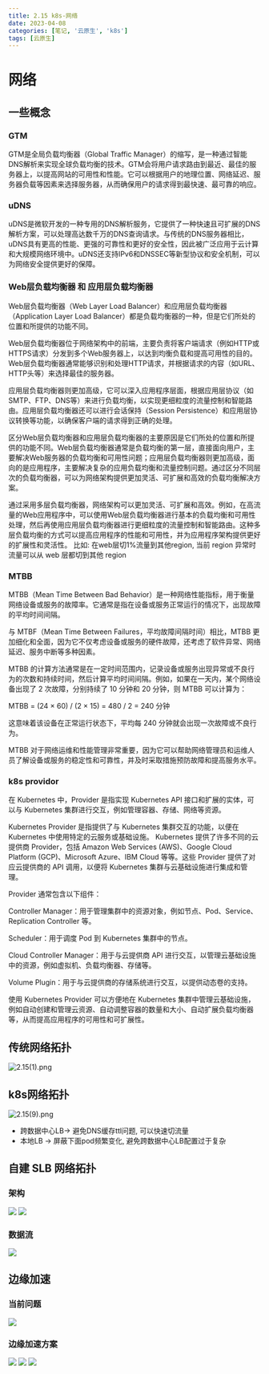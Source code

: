 ```yaml
---
title: 2.15 k8s-网络
date: 2023-04-08
categories: [笔记, '云原生', 'k8s']
tags: [云原生]
---
```


# 网络

## 一些概念

### GTM
GTM是全局负载均衡器（Global Traffic Manager）的缩写，是一种通过智能DNS解析来实现全球负载均衡的技术。GTM会将用户请求路由到最近、最佳的服务器上，以提高网站的可用性和性能。它可以根据用户的地理位置、网络延迟、服务器负载等因素来选择服务器，从而确保用户的请求得到最快速、最可靠的响应。

### uDNS
uDNS是微软开发的一种专用的DNS解析服务，它提供了一种快速且可扩展的DNS解析方案，可以处理高达数千万的DNS查询请求。与传统的DNS服务器相比，uDNS具有更高的性能、更强的可靠性和更好的安全性，因此被广泛应用于云计算和大规模网络环境中。uDNS还支持IPv6和DNSSEC等新型协议和安全机制，可以为网络安全提供更好的保障。

### Web层负载均衡器 和 应用层负载均衡器

Web层负载均衡器（Web Layer Load Balancer）和应用层负载均衡器（Application Layer Load Balancer）都是负载均衡器的一种，但是它们所处的位置和所提供的功能不同。

Web层负载均衡器位于网络架构中的前端，主要负责将客户端请求（例如HTTP或HTTPS请求）分发到多个Web服务器上，以达到均衡负载和提高可用性的目的。Web层负载均衡器通常能够识别和处理HTTP请求，并根据请求的内容（如URL、HTTP头等）来选择最佳的服务器。

应用层负载均衡器则更加高级，它可以深入应用程序层面，根据应用层协议（如SMTP、FTP、DNS等）来进行负载均衡，以实现更细粒度的流量控制和智能路由。应用层负载均衡器还可以进行会话保持（Session Persistence）和应用层协议转换等功能，以确保客户端的请求得到正确的处理。

区分Web层负载均衡器和应用层负载均衡器的主要原因是它们所处的位置和所提供的功能不同。Web层负载均衡器通常是负载均衡的第一层，直接面向用户，主要解决Web服务器的负载均衡和可用性问题；应用层负载均衡器则更加高级，面向的是应用程序，主要解决复杂的应用负载均衡和流量控制问题。通过区分不同层次的负载均衡器，可以为网络架构提供更加灵活、可扩展和高效的负载均衡解决方案。

通过采用多层负载均衡器，网络架构可以更加灵活、可扩展和高效。例如，在高流量的Web应用程序中，可以使用Web层负载均衡器进行基本的负载均衡和可用性处理，然后再使用应用层负载均衡器进行更细粒度的流量控制和智能路由。这种多层负载均衡的方式可以提高应用程序的性能和可用性，并为应用程序架构提供更好的扩展性和灵活性。
比如: 在web层切1%流量到其他region,  当前 region 异常时 流量可以从 web 层都切到其他 region

### MTBB
MTBB（Mean Time Between Bad Behavior）是一种网络性能指标，用于衡量网络设备或服务的故障率。它通常是指在设备或服务正常运行的情况下，出现故障的平均时间间隔。

与 MTBF（Mean Time Between Failures，平均故障间隔时间）相比，MTBB 更加细化和全面，因为它不仅考虑设备或服务的硬件故障，还考虑了软件异常、网络延迟、服务中断等多种因素。

MTBB 的计算方法通常是在一定时间范围内，记录设备或服务出现异常或不良行为的次数和持续时间，然后计算平均时间间隔。例如，如果在一天内，某个网络设备出现了 2 次故障，分别持续了 10 分钟和 20 分钟，则 MTBB 可以计算为：

MTBB = (24 × 60) / (2 × 15) = 480 / 2 = 240 分钟

这意味着该设备在正常运行状态下，平均每 240 分钟就会出现一次故障或不良行为。

MTBB 对于网络运维和性能管理非常重要，因为它可以帮助网络管理员和运维人员了解设备或服务的稳定性和可靠性，并及时采取措施预防故障和提高服务水平。

### k8s providor
在 Kubernetes 中，Provider 是指实现 Kubernetes API 接口和扩展的实体，可以与 Kubernetes 集群进行交互，例如管理容器、存储、网络等资源。

Kubernetes Provider 是指提供了与 Kubernetes 集群交互的功能，以便在 Kubernetes 中使用特定的云服务或基础设施。 Kubernetes 提供了许多不同的云提供商 Provider，包括 Amazon Web Services (AWS)、Google Cloud Platform (GCP)、Microsoft Azure、IBM Cloud 等等。这些 Provider 提供了对应云提供商的 API 调用，以便将 Kubernetes 集群与云基础设施进行集成和管理。

Provider 通常包含以下组件：

Controller Manager：用于管理集群中的资源对象，例如节点、Pod、Service、Replication Controller 等。

Scheduler：用于调度 Pod 到 Kubernetes 集群中的节点。

Cloud Controller Manager：用于与云提供商 API 进行交互，以管理云基础设施中的资源，例如虚拟机、负载均衡器、存储等。

Volume Plugin：用于与云提供商的存储系统进行交互，以提供动态卷的支持。

使用 Kubernetes Provider 可以方便地在 Kubernetes 集群中管理云基础设施，例如自动创建和管理云资源、自动调整容器的数量和大小、自动扩展负载均衡器等，从而提高应用程序的可用性和可扩展性。



## 传统网络拓扑
![2.15(1).png](/commons/云原生/docker/image/2.15(1).png)

## k8s网络拓扑
![2.15(9).png](/commons/云原生/docker/image/2.15(9).png)

* 跨数据中心LB-> 避免DNS缓存ttl问题, 可以快速切流量
* 本地LB -> 屏蔽下面pod频繁变化, 避免跨数据中心LB配置过于复杂

## 自建 SLB 网络拓扑
### 架构
![](/commons/云原生/docker/image/2.15(2).png)
![](/commons/云原生/docker/image/2.15(3).png)

### 数据流
![](/commons/云原生/docker/image/2.15(4).png)
## 边缘加速
### 当前问题
![](/commons/云原生/docker/image/2.15(5).png)
### 边缘加速方案
![](/commons/云原生/docker/image/2.15(6).png)
![](/commons/云原生/docker/image/2.15(7).png)
![](/commons/云原生/docker/image/2.15(8).png)


